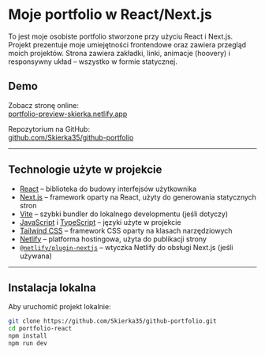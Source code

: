 # Moje portfolio w React/Next.js

To jest moje osobiste portfolio stworzone przy użyciu React i Next.js. Projekt prezentuje moje umiejętności frontendowe oraz zawiera przegląd moich projektów. Strona zawiera zakładki, linki, animacje (hoovery) i responsywny układ – wszystko w formie statycznej.

## Demo

Zobacz stronę online:  
[portfolio-preview-skierka.netlify.app](https://687e39dbdd57dc41376885b1--portfolio-preview-skierka.netlify.app/)

Repozytorium na GitHub:  
[github.com/Skierka35/github-portfolio](https://github.com/Skierka35/github-portfolio/)

---

## Technologie użyte w projekcie

- [React](https://reactjs.org/) – biblioteka do budowy interfejsów użytkownika
- [Next.js](https://nextjs.org/) – framework oparty na React, użyty do generowania statycznych stron
- [Vite](https://vitejs.dev/) – szybki bundler do lokalnego developmentu (jeśli dotyczy)
- [JavaScript](https://developer.mozilla.org/pl/docs/Web/JavaScript) i [TypeScript](https://www.typescriptlang.org/) – języki użyte w projekcie
- [Tailwind CSS](https://tailwindcss.com/) – framework CSS oparty na klasach narzędziowych
- [Netlify](https://www.netlify.com/) – platforma hostingowa, użyta do publikacji strony
- [`@netlify/plugin-nextjs`](https://github.com/netlify/netlify-plugin-nextjs) – wtyczka Netlify do obsługi Next.js (jeśli używana)

---

## Instalacja lokalna

Aby uruchomić projekt lokalnie:

```bash
git clone https://github.com/Skierka35/github-portfolio.git
cd portfolio-react
npm install
npm run dev